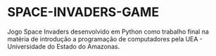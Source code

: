 # SPACE-INVADERS-GAME

Jogo Space Invaders desenvolvido em Python como trabalho final na matéria de introdução a programação de computadores pela UEA - Universidade do Estado do Amazonas.
